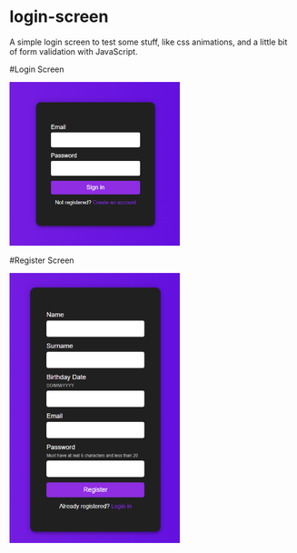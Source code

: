 # login-screen
A simple login screen to test some stuff, like css animations, and a little bit of form validation with JavaScript.

#Login Screen
<p><img src="Login.png" width="300" /></p>
#Register Screen
<p><img src="Register.png" width="300" /></p>
